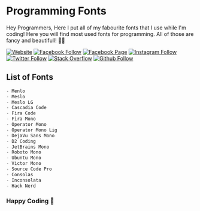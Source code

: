 # **Programming Fonts**

Hey Programmers,
Here I put all of my fabourite fonts that I use while I'm coding! Here you will find most used fonts for programming. All of those are fancy and beautifull! 🎉🔥

[![Website](https://img.shields.io/website?label=saminyasar%20🚀&name=hello&style=flat&url=https://saminyasar.netlify.app/)](https://saminyasar.netlify.app/)
[![Facebook Follow](https://img.shields.io/badge/Facebook-Follow-brightgreen)](https://www.facebook.com/saminyasar004/)
[![Facebook Page](https://img.shields.io/badge/Facebook-Page-brightgreen)](https://www.facebook.com/saminyasar04/)
[![Instagram Follow](https://img.shields.io/badge/Instagram-Follow-brightgreen)](https://instagram.com/saminyasar004/)
[![Twitter Follow](https://img.shields.io/badge/Twitter-Follow-brightgreen)](https://twitter.com/saminyasar004/)
[![Stack Overflow](https://img.shields.io/badge/Stack%20Overflow-Questions-brightgreen)](https://stackoverflow.com/users/14735945/samin-yasar)
[![Github Follow](https://img.shields.io/github/followers/saminyasar004?label=saminyasar004&style=social)](https://github.com/saminyasar004/)

## **List of Fonts**

```javascript
- Menlo
- Meslo
- Meslo LG
- Cascadia Code
- Fira Code
- Fira Mono
- Operator Mono
- Operator Mono Lig
- DejaVu Sans Mono
- D2 Coding
- JetBrains Mono
- Roboto Mono
- Ubuntu Mono
- Victor Mono
- Source Code Pro
- Consolas
- Inconsolata
- Hack Nerd
```

### Happy Coding 🚀
